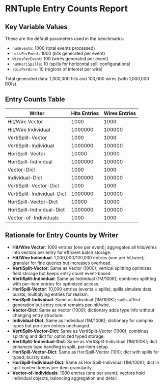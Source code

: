 # RNTuple Entry Counts Report

## Key Variable Values
These are the default parameters used in the benchmarks:
- `numEvents`: 1000 (total events processed)
- `hitsPerEvent`: 1000 (hits generated per event)
- `wiresPerEvent`: 100 (wires generated per event)
- `numHoriSpills`: 10 (spills for horizontal spill configurations)
- `roisPerWire`: 10 (regions of interest per wire)

Total generated data: 1,000,000 hits and 100,000 wires (with 1,000,000 ROIs).

## Entry Counts Table

| Writer                          | Hits Entries | Wires Entries |
|---------------------------------|--------------|---------------|
| Hit/Wire Vector                 | 1000         | 1000          |
| Hit/Wire Individual             | 1000000      | 100000        |
| VertiSplit-Vector               | 1000         | 1000          |
| VertiSplit-Individual           | 1000000      | 100000        |
| HoriSpill-Vector                | 10000        | 10000         |
| HoriSpill-Individual            | 1000000      | 100000        |
| Vector-Dict                     | 1000         | 1000          |
| Individual-Dict                 | 1000000      | 100000        |
| VertiSplit-Vector-Dict          | 1000         | 1000          |
| VertiSplit-Individual-Dict      | 1000000      | 100000        |
| HoriSpill-Vector-Dict           | 10000        | 10000         |
| HoriSpill-Individual-Dict       | 1000000      | 100000        |
| Vector-of-Individuals           | 1000         | 1000          |

## Rationale for Entry Counts by Writer

- **Hit/Wire Vector**: 1000 entries (one per event); aggregates all hits/wires into vectors per entry for efficient batch storage.
- **Hit/Wire Individual**: 1,000,000/100,000 entries (one per hit/wire); granular for fine queries but increases overhead.
- **VertiSplit-Vector**: Same as Vector (1000); vertical splitting optimizes field storage but keeps entry count event-based.
- **VertiSplit-Individual**: Same as Individual (1M/100K); combines splitting with per-item entries for optimized access.
- **HoriSpill-Vector**: 10,000 entries (events × spills); spills simulate data bursts, multiplying entries for realism.
- **HoriSpill-Individual**: Same as Individual (1M/100K); spills affect generation but entry count remains per-hit/wire.
- **Vector-Dict**: Same as Vector (1000); dictionary adds type info without changing entry structure.
- **Individual-Dict**: Same as Individual (1M/100K); dictionary for complex types but per-item entries unchanged.
- **VertiSplit-Vector-Dict**: Same as VertiSplit-Vector (1000); combines splitting and dict for optimized typed storage.
- **VertiSplit-Individual-Dict**: Same as VertiSplit-Individual (1M/100K); dict enhances type handling in split, per-item setup.
- **HoriSpill-Vector-Dict**: Same as HoriSpill-Vector (10K); dict with spills for typed, bursty data.
- **HoriSpill-Individual-Dict**: Same as HoriSpill-Individual (1M/100K); dict in spill context keeps per-item granularity.
- **Vector-of-Individuals**: 1000 entries (one per event); vectors hold individual objects, balancing aggregation and detail. 